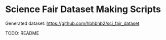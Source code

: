 # Science Fair Dataset Making Scripts

Generated dataset: https://github.com/hbhbhb2/sci_fair_dataset

TODO: README